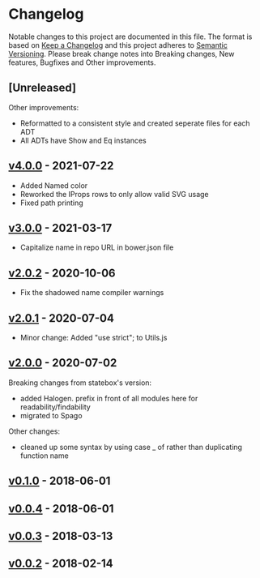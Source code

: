 # Changelog

Notable changes to this project are documented in this file. The format is based on [Keep a Changelog](https://keepachangelog.com/en/1.0.0/) and this project adheres to [Semantic Versioning](https://semver.org/spec/v2.0.0.html). Please break change notes into Breaking changes, New features, Bugfixes and Other improvements.

## [Unreleased]

Other improvements:
- Reformatted to a consistent style and created seperate files for each ADT
- All ADTs have Show and Eq instances

## [v4.0.0](https://github.com/JordanMartinez/purescript-halogen-svg-elems/releases/tag/v4.0.0) - 2021-07-22

- Added Named color
- Reworked the IProps rows to only allow valid SVG usage
- Fixed path printing

## [v3.0.0](https://github.com/JordanMartinez/purescript-halogen-svg-elems/releases/tag/v3.0.0) - 2021-03-17

- Capitalize name in repo URL in bower.json file

## [v2.0.2](https://github.com/JordanMartinez/purescript-halogen-svg-elems/releases/tag/v2.0.2) - 2020-10-06

- Fix the shadowed name compiler warnings

## [v2.0.1](https://github.com/JordanMartinez/purescript-halogen-svg-elems/releases/tag/v2.0.1) - 2020-07-04

- Minor change: Added "use strict"; to Utils.js

## [v2.0.0](https://github.com/JordanMartinez/purescript-halogen-svg-elems/releases/tag/v2.0.0) - 2020-07-02

Breaking changes from statebox's version:
- added Halogen. prefix in front of all modules here for readability/findability
- migrated to Spago

Other changes:
- cleaned up some syntax by using case _ of rather than duplicating function name

## [v0.1.0](https://github.com/JordanMartinez/purescript-halogen-svg-elems/releases/tag/v0.1.0) - 2018-06-01

## [v0.0.4](https://github.com/JordanMartinez/purescript-halogen-svg-elems/releases/tag/v0.0.4) - 2018-06-01

## [v0.0.3](https://github.com/JordanMartinez/purescript-halogen-svg-elems/releases/tag/v0.0.3) - 2018-03-13

## [v0.0.2](https://github.com/JordanMartinez/purescript-halogen-svg-elems/releases/tag/v0.0.2) - 2018-02-14
